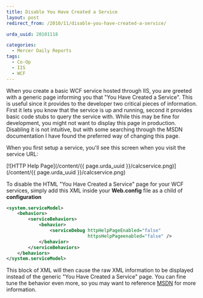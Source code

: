 ```yaml
---
title: Disable You Have Created a Service
layout: post
redirect_from: /2010/11/disable-you-have-created-a-service/

urda_uuid: 20101118

categories:
  - Mercer Daily Reports
tags:
  - Co-Op
  - IIS
  - WCF
---
```


When you create a basic WCF service hosted through IIS, you are greeted with a
generic page informing you that "You Have Created a Service". This is useful
since it provides to the developer two critical pieces of information. First it
lets you know that the service is up and running, second it provides basic code
stubs to query the service with. While this may be fine for development, you
might not want to display this page in production. Disabling it is not
intuitive, but with some searching through the MSDN documentation I have found
the preferred way of changing this page.

When you first setup a service, you'll see this screen when you visit the
service URL:

[![HTTP Help Page](/content/{{ page.urda_uuid }}/calcservice.png)](/content/{{ page.urda_uuid }}/calcservice.png)

To disable the HTML "You Have Created a Service" page for your WCF services,
simply add this XML inside your **Web.config** file as a child of
**configuration**

```xml
<system.serviceModel>
    <behaviors>
        <serviceBehaviors>
            <behavior>
                <serviceDebug httpHelpPageEnabled="false"
                              httpsHelpPageenabled="false" />
            </behavior>
        </serviceBehaviors>
    </behaviors>
</system.serviceModel>
```

This block of XML will then cause the raw XML information to be displayed
instead of the generic "You Have Created a Service" page. You can fine tune the
behavior even more, so you may want to reference
[MSDN](https://msdn.microsoft.com/en-us/library/ms788993.aspx) for more
information.
